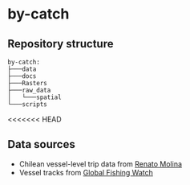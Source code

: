 # by-catch

##  Repository structure

```
by-catch:
├───data
├───docs
├───Rasters
├───raw_data
│   └───spatial
└───scripts
```
<<<<<<< HEAD

## Data sources

- Chilean vessel-level trip data from [Renato Molina](renatomolinah.com)
- Vessel tracks from [Global Fishing Watch](globalfishingwatch.org/map/)